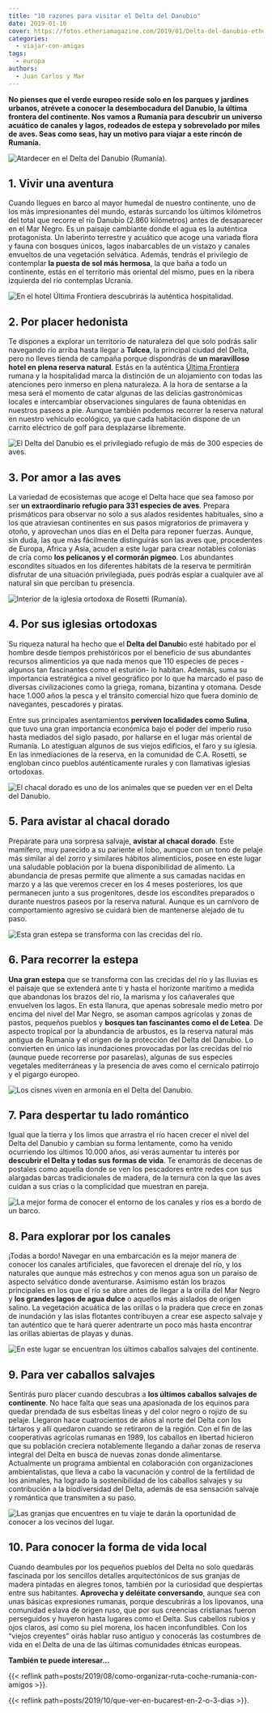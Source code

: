 ```yaml
---
title: "10 razones para visitar el Delta del Danubio"
date: 2019-01-10
cover: https://fotos.etheriamagazine.com/2019/01/Delta-del-danubio-etheria.jpg
categories: 
  - viajar-con-amigas
tags: 
  - europa
authors: 
  - Juan Carlos y Mar
---
```


**No pienses que el verde europeo reside solo en los parques y jardines urbanos, 
atrévete a conocer la desembocadura del Danubio, la última frontera del continente. Nos 
vamos a Rumanía para descubrir un universo acuático de canales y lagos, rodeados de 
estepa y sobrevolado por miles de aves. Seas como seas, hay un motivo para viajar a este 
rincón de Rumanía.** 

![Atardecer en el Delta del Danubio (Rumanía).](https://fotos.etheriamagazine.com/2019/01/viaje-mujeres-rumania-delta-danubio.jpg "Atardecer en el Delta del Danubio (Rumanía).")

## 1\. Vivir una aventura

Cuando llegues en barco al mayor humedal de nuestro continente, uno de los más 
impresionantes del mundo, estarás surcando los últimos kilómetros del total que recorre 
el río Danubio (2.860 kilómetros) antes de desaparecer en el Mar Negro. Es un paisaje 
cambiante donde el agua es la auténtica protagonista. Un laberinto terrestre y acuático 
que acoge una variada flora y fauna con bosques únicos, lagos inabarcables de un vistazo 
y canales envueltos de una vegetación selvática. Además, tendrás el privilegio de 
contemplar **la puesta de sol más hermosa**, la que baña a todo un continente, estás en 
el territorio más oriental del mismo, pues en la ribera izquierda del río contemplas 
Ucrania. 

![En el hotel Última Frontiera descubrirás la auténtica hospitalidad.](https://fotos.etheriamagazine.com/2019/01/viaje-mujeres-rumania-tulcea-delta-danubio.jpg "En el hotel Última Frontiera descubrirás la auténtica hospitalidad.")

## 2\. Por placer hedonista

Te dispones a explorar un territorio de naturaleza del que solo podrás salir navegando 
río arriba hasta llegar a **Tulcea**, la principal ciudad del Delta, pero no lleves 
tienda de campaña porque dispondrás de **un maravilloso hotel en plena reserva 
natural**. Estás en la auténtica [Última Frontiera](http://hotelultimafrontiera.com/) 
rumana y la hospitalidad marca la distinción de un alojamiento con todas las atenciones 
pero inmerso en plena naturaleza. A la hora de sentarse a la mesa será el momento de 
catar algunas de las delicias gastronómicas locales e intercambiar observaciones 
singulares de fauna obtenidas en nuestros paseos a pie. Aunque también podemos recorrer 
la reserva natural en nuestro vehículo ecológico, ya que cada habitación dispone de un 
carrito eléctrico de golf para desplazarse libremente. 

![El Delta del Danubio es el privilegiado refugio de más de 300 especies de aves.](https://fotos.etheriamagazine.com/2019/01/viajes-mujeres-delta-danubio-ornitologia.jpg "El Delta del Danubio es el privilegiado refugio de más de 300 especies de aves.")

## 3\. Por amor a las aves

La variedad de ecosistemas que acoge el Delta hace que sea famoso por ser **un 
extraordinario refugio para 331 especies de aves**. Prepara prismáticos para observar no 
solo a sus alados residentes habituales, sino a los que atraviesan continentes en sus 
pasos migratorios de primavera y otoño, y aprovechan unos días en el Delta para reponer 
fuerzas. Aunque, sin duda, las que más fácilmente distinguirás son las aves que, 
procedentes de Europa, Africa y Asia, acuden a este lugar para crear notables colonias 
de cría como **los pelícanos y el cormorán pigmeo**. Los abundantes escondites situados 
en los diferentes hábitats de la reserva te permitirán disfrutar de una situación 
privilegiada, pues podrás espiar a cualquier ave al natural sin que perciban tu 
presencia. 

![Interior de la iglesia ortodoxa de Rosetti (Rumanía).](https://fotos.etheriamagazine.com/2019/01/viaje-mujeres-rumania-delta-danubio-iglesia.jpg "Interior de la iglesia ortodoxa de Rosetti (Rumanía).")

## 4\. Por sus iglesias ortodoxas

Su riqueza natural ha hecho que el **Delta del Danubi**o esté habitado por el hombre 
desde tiempos prehistóricos por el beneficio de sus abundantes recursos alimenticios ya 
que nada menos que 110 especies de peces -algunos tan fascinantes como el esturión- lo 
habitan. Además, suma su importancia estratégica a nivel geográfico por lo que ha 
marcado el paso de diversas civilizaciones como la griega, romana, bizantina y otomana. 
Desde hace 1.000 años la pesca y el tránsito comercial hizo que fuera dominio de 
navegantes, pescadores y piratas. 

Entre sus principales asentamientos **perviven localidades como Sulina**, que tuvo una 
gran importancia económica bajo el poder del imperio ruso hasta mediados del siglo 
pasado, por hallarse en el lugar más oriental de Rumanía. Lo atestiguan algunos de sus 
viejos edificios, el faro y su iglesia. En las inmediaciones de la reserva, en la 
comunidad de C.A. Rosetti, se engloban cinco pueblos auténticamente rurales y con 
llamativas iglesias ortodoxas. 

![El chacal dorado es uno de los animales que se pueden ver en el Delta del Danubio.](https://fotos.etheriamagazine.com/2019/01/viaje-mujeres-rumania-delta-danubio-chacal.jpg "El chacal dorado es uno de los animales que se pueden ver en el Delta del Danubio.")

## 5\. Para avistar al chacal dorado

Prepárate para una sorpresa salvaje, **avistar al chacal dorado**. Este mamífero, muy 
parecido a su pariente el lobo, aunque con un tono de pelaje más similar al del zorro y 
similares hábitos alimenticios, posee en este lugar una saludable población por la buena 
disponibilidad de alimento. La abundancia de presas permite que alimente a sus camadas 
nacidas en marzo y a las que veremos crecer en los 4 meses posteriores, los que 
permanecen junto a sus progenitores, desde los escondites preparados o durante nuestros 
paseos por la reserva natural. Aunque es un carnívoro de comportamiento agresivo se 
cuidará bien de mantenerse alejado de tu paso. 

![Esta gran estepa se transforma con las crecidas del río.](https://fotos.etheriamagazine.com/2019/01/viaje-mujeres-rumania-delta-danubio-estepa.jpg "Esta gran estepa se transforma con las crecidas del río.")

## 6\. Para recorrer la estepa

**Una gran estepa** que se transforma con las crecidas del río y las lluvias es el 
paisaje que se extenderá ante ti y hasta el horizonte marítimo a medida que abandonas 
los brazos del río, la marisma y los cañaverales que envuelven los lagos. En esta 
llanura, que apenas sobresale medio metro por encima del nivel del Mar Negro, se asoman 
campos agrícolas y zonas de pastos, pequeños pueblos y **bosques tan fascinantes como el 
de Letea**. De aspecto tropical por la abundancia de arbustos, es la reserva natural más 
antigua de Rumanía y el origen de la protección del Delta del Danubio. Lo convierten en 
único las inundaciones provocadas por las crecidas del río (aunque puede recorrerse por 
pasarelas), algunas de sus especies vegetales mediterráneas y la presencia de aves como 
el cernícalo patirrojo y el pigargo europeo. 

![Los cisnes viven en armonía en el Delta del Danubio.](https://fotos.etheriamagazine.com/2019/01/viaje-mujeres-rumania-delta-danubio-cisnes.jpg "Los cisnes viven en armonía en el Delta del Danubio.")

## 7\. Para despertar tu lado romántico

Igual que la tierra y los limos que arrastra el río hacen crecer el nivel del Delta del 
Danubio y cambian su forma lentamente, como ha venido ocurriendo los últimos 10.000 
años, así verás aumentar tu interés por **descubrir el Delta y todas sus formas de 
vida**. Te enamorás de decenas de postales como aquella donde se ven los pescadores 
entre redes con sus alargadas barcas tradicionales de madera, de la ternura con la que 
las aves cuidan a sus crías o la complicidad que muestran en pareja. 

![La mejor forma de conocer el entorno de los canales y ríos es a bordo de un barco.](https://fotos.etheriamagazine.com/2019/01/viaje-mujeres-rumania-delta-danubio-canal.jpg "La mejor forma de conocer el entorno de los canales y ríos es a bordo de un barco.")

## 8\. Para explorar por los canales

¡Todas a bordo! Navegar en una embarcación es la mejor manera de conocer los canales 
artificiales, que favorecen el drenaje del río, y los naturales que aunque más estrechos 
y con menos agua son un paraíso de aspecto selvático donde aventurarse. Asimismo están 
los brazos principales en los que el río se abre antes de llegar a la orilla del Mar 
Negro y **los grandes lagos de agua dulce** o aquellos más aislados de origen salino. La 
vegetación acuática de las orillas o la pradera que crece en zonas de inundación y las 
islas flotantes contribuyen a crear ese aspecto salvaje y tan auténtico que te hará 
querer adentrarte un poco más hasta encontrar las orillas abiertas de playas y dunas. 

![En este lugar se encuentran los últimos caballos salvajes del continente.](https://fotos.etheriamagazine.com/2019/01/viaje-mujeres-rumania-delta-danubio-caballos.jpg "En este lugar se encuentran los últimos caballos salvajes del continente.")

## 9\. Para ver caballos salvajes

Sentirás puro placer cuando descubras a **los últimos caballos salvajes de continente**. 
No hace falta que seas una apasionada de los equinos para quedar prendada de sus 
esbeltas líneas y del color negro o rojizo de su pelaje. Llegaron hace cuatrocientos de 
años al norte del Delta con los tártaros y allí quedaron cuando se retiraron de la 
región. Con el fin de las cooperativas agrícolas rumanas en 1989, los caballos en 
libertad hicieron que su población creciera notablemente llegando a dañar zonas de 
reserva integral del Delta en busca de nuevas zonas donde alimentarse. Actualmente un 
programa ambiental en colaboración con organizaciones ambientalistas, que lleva a cabo 
la vacunación y control de la fertilidad de los animales, ha logrado la sostenibilidad 
de los caballos salvajes y su contribución a la biodiversidad del Delta, además de esa 
sensación salvaje y romántica que transmiten a su paso. 

![Las granjas que encuentres en tu viaje te darán la oportunidad de conocer a los vecinos del lugar.](https://fotos.etheriamagazine.com/2019/01/viaje-mujeres-rumania-delta-danubio-granja.jpg "Las granjas que encuentres en tu viaje te darán la oportunidad de conocer a los vecinos del lugar.")

## 10\. Para conocer la forma de vida local

Cuando deambules por los pequeños pueblos del Delta no solo quedarás fascinada por los 
sencillos detalles arquitectónicos de sus granjas de madera pintadas en alegres tonos, 
también por la curiosidad que despiertas entre sus habitantes. **Aprovecha y deléitate 
conversando**, aunque sea con unas básicas expresiones rumanas, porque descubrirás a los 
lipovanos, una comunidad eslava de origen ruso, que por sus creencias cristianas fueron 
perseguidos y huyeron hasta lugares como el Delta. Sus cabellos rubios y ojos claros, 
así como su piel morena, los hacen inconfundibles. Con los “viejos creyentes” oirás 
hablar ruso antiguo y conocerás las costumbres de vida en el Delta de una de las últimas 
comunidades étnicas europeas. 

**También te puede interesar...** 

{{< reflink path=posts/2019/08/como-organizar-ruta-coche-rumania-con-amigos >}}. 

{{< reflink path=posts/2019/10/que-ver-en-bucarest-en-2-o-3-dias >}}.
